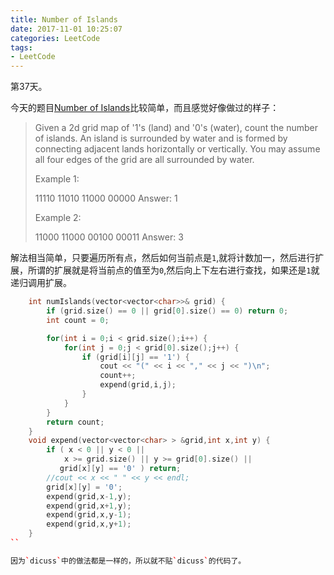 ```yaml
---
title: Number of Islands
date: 2017-11-01 10:25:07
categories: LeetCode
tags:
- LeetCode
---
```


第37天。

今天的题目[Number of Islands](https://leetcode.com/problems/number-of-islands/description/)比较简单，而且感觉好像做过的样子：

> Given a 2d grid map of '1's (land) and '0's (water), count the number of islands. An island is surrounded by water and is formed by connecting adjacent lands horizontally or vertically. You may assume all four edges of the grid are all surrounded by water.
>
> Example 1:
>
> 11110
> 11010
> 11000
> 00000
> Answer: 1
>
> Example 2:
>
> 11000
> 11000
> 00100
> 00011
> Answer: 3

解法相当简单，只要遍历所有点，然后如何当前点是`1`,就将计数加一，然后进行扩展，所谓的扩展就是将当前点的值至为`0`,然后向上下左右进行查找，如果还是`1`就递归调用扩展。

```c++
    int numIslands(vector<vector<char>>& grid) {
        if (grid.size() == 0 || grid[0].size() == 0) return 0;
        int count = 0;

        for(int i = 0;i < grid.size();i++) {
            for(int j = 0;j < grid[0].size();j++) {
                if (grid[i][j] == '1') {
                    cout << "(" << i << "," << j << ")\n";
                    count++;
                    expend(grid,i,j);
                }
            }
        }
        return count;
    }
    void expend(vector<vector<char> > &grid,int x,int y) {
        if ( x < 0 || y < 0 ||
            x >= grid.size() || y >= grid[0].size() ||
           grid[x][y] == '0' ) return;
        //cout << x << " " << y << endl;
        grid[x][y] = '0';
        expend(grid,x-1,y);
        expend(grid,x+1,y);
        expend(grid,x,y-1);
        expend(grid,x,y+1);
    }
``

因为`dicuss`中的做法都是一样的，所以就不贴`dicuss`的代码了。